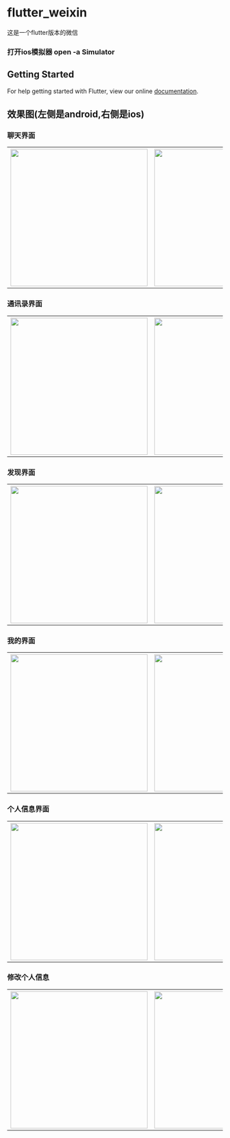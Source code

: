 # flutter_weixin

这是一个flutter版本的微信

### 打开ios模拟器 open -a Simulator

## Getting Started

For help getting started with Flutter, view our online
[documentation](https://flutter.io/).

## 效果图(左侧是android,右侧是ios)

### 聊天界面
<table>
<tr>
<th><img src="./ui/Screenshot_20181204-141731.jpg" width="320"/></th>
<th><img src="./ui/SimulatorScreenShot-iPhoneXR-2018-12-04at17.52.27.png" width="320"/></th>
</tr>
</table>

### 通讯录界面
<table>
<tr>
<th>
<img src="./ui/Screenshot_20181204-154815.jpg" width="320"/></th>
<th><img src="./ui/SimulatorScreenShot-iPhoneXR-2018-12-04at17.52.40.png" width="320"/>
</th>
</tr>
</table>

### 发现界面
<table>
<tr>
<th>
<img src="./ui/Screenshot_20181204-102542.jpg" width="320"/></th>
<th><img src="./ui/SimulatorScreenShot-iPhoneXR-2018-12-04at17.52.48.png" width="320"/>
</th>
</tr>
</table>

### 我的界面
<table>
<tr>
<th>
<img src="./ui/Screenshot_20181204-102537.jpg" width="320"/></th>
<th><img src="./ui/SimulatorScreenShot-iPhoneXR-2018-12-04at17.52.53.png" width="320"/>
</th>
</tr>
</table>

### 个人信息界面

<table>
<tr>
<th>
<img src="./ui/Screenshot_20181205-141656.jpg" width="320"/></th>
<th><img src="./ui/SimulatorScreenShot-iPhoneXR-2018-12-05at14.08.32.png" width="320"/>
</th>
</tr>
</table>

### 修改个人信息
<table>
<tr>
<th>
<img src="./ui/Screenshot_20181205-150823.jpg" width="320"/></th>
<th><img src="./ui/SimulatorScreenShot-iPhoneXR-2018-12-05at15.06.34.png" width="320"/>
</th>
</tr>
</table>